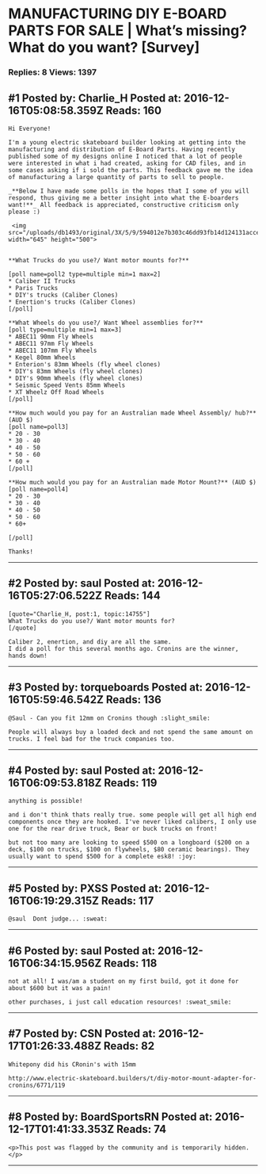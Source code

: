 # MANUFACTURING DIY E-BOARD PARTS FOR SALE &#124; What&rsquo;s missing? What do you want? \[Survey\]

### Replies: 8 Views: 1397

## \#1 Posted by: Charlie_H Posted at: 2016-12-16T05:08:58.359Z Reads: 160

```
Hi Everyone! 

I'm a young electric skateboard builder looking at getting into the manufacturing and distribution of E-Board Parts. Having recently published some of my designs online I noticed that a lot of people were interested in what i had created, asking for CAD files, and in some cases asking if i sold the parts. This feedback gave me the idea of manufacturing a large quantity of parts to sell to people. 

_**Below I have made some polls in the hopes that I some of you will respond, thus giving me a better insight into what the E-boarders want!**_ All feedback is appreciated, constructive criticism only please :) 

 <img src="/uploads/db1493/original/3X/5/9/594012e7b303c46dd93fb14d124131acce87ab89.png" width="645" height="500">


**What Trucks do you use?/ Want motor mounts for?**

[poll name=poll2 type=multiple min=1 max=2]
* Caliber II Trucks
* Paris Trucks
* DIY's trucks (Caliber Clones)
* Enertion's trucks (Caliber Clones)
[/poll]

**What Wheels do you use?/ Want Wheel assemblies for?**
[poll type=multiple min=1 max=3]
* ABEC11 90mm Fly Wheels
* ABEC11 97mm Fly Wheels
* ABEC11 107mm Fly Wheels
* Kegel 80mm Wheels
* Enterion's 83mm Wheels (fly wheel clones)
* DIY's 83mm Wheels (fly wheel clones)
* DIY's 90mm Wheels (fly wheel clones)
* Seismic Speed Vents 85mm Wheels
* XT Wheelz Off Road Wheels
[/poll]

**How much would you pay for an Australian made Wheel Assembly/ hub?** (AUD $) 
[poll name=poll3]
* 20 - 30
* 30 - 40
* 40 - 50
* 50 - 60
* 60 +
[/poll]

**How much would you pay for an Australian made Motor Mount?** (AUD $) 
[poll name=poll4]
* 20 - 30
* 30 - 40
* 40 - 50
* 50 - 60
* 60+
  
[/poll]

Thanks!
```

---
## \#2 Posted by: saul Posted at: 2016-12-16T05:27:06.522Z Reads: 144

```
[quote="Charlie_H, post:1, topic:14755"]
What Trucks do you use?/ Want motor mounts for?
[/quote]

Caliber 2, enertion, and diy are all the same. 
I did a poll for this several months ago. Cronins are the winner, hands down!
```

---
## \#3 Posted by: torqueboards Posted at: 2016-12-16T05:59:46.542Z Reads: 136

```
@Saul - Can you fit 12mm on Cronins though :slight_smile:

People will always buy a loaded deck and not spend the same amount on trucks. I feel bad for the truck companies too.
```

---
## \#4 Posted by: saul Posted at: 2016-12-16T06:09:53.818Z Reads: 119

```
anything is possible!

and i don't think thats really true. some people will get all high end components once they are hooked. I've never liked calibers, I only use one for the rear drive truck, Bear or buck trucks on front! 

but not too many are looking to speed $500 on a longboard ($200 on a deck, $100 on trucks, $100 on flywheels, $80 ceramic bearings). They usually want to spend $500 for a complete esk8! :joy:
```

---
## \#5 Posted by: PXSS Posted at: 2016-12-16T06:19:29.315Z Reads: 117

```
@saul  Dont judge... :sweat:
```

---
## \#6 Posted by: saul Posted at: 2016-12-16T06:34:15.956Z Reads: 118

```
not at all! I was/am a student on my first build, got it done for about $600 but it was a pain!

other purchases, i just call education resources! :sweat_smile:
```

---
## \#7 Posted by: CSN Posted at: 2016-12-17T01:26:33.488Z Reads: 82

```
Whitepony did his CRonin's with 15mm 

http://www.electric-skateboard.builders/t/diy-motor-mount-adapter-for-cronins/6771/119
```

---
## \#8 Posted by: BoardSportsRN Posted at: 2016-12-17T01:41:33.353Z Reads: 74

```
<p>This post was flagged by the community and is temporarily hidden.</p>
```

---
